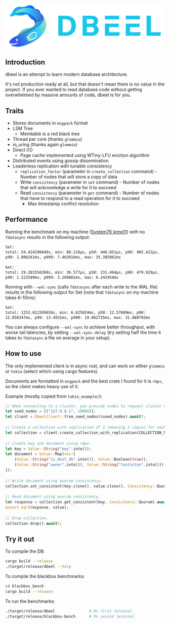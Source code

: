 <img src="./logo.svg">

## Introduction
dbeel is an attempt to learn modern database architecture.

It's not production ready at all, but that doesn't mean there is no value in the project.
If you ever wanted to read database code without getting overwhelmed by massive amounts of code, dbeel is for you.

## Traits
* Stores documents in `msgpack` format
* LSM Tree
  * Memtable is a red black tree
* Thread per core (thanks `glommio`)
* io_uring (thanks again `glommio`)
* Direct I/O
  * Page cache implemented using WTiny-LFU eviction algorithm
* Distributed events using gossip dissemination
* Leaderless replication with tunable consistency
  * `replication_factor` (parameter in `create_collection` command) - Number of nodes that will store a copy of data
  * Write `consistency` (parameter in `set` command) - Number of nodes that will acknowledge a write for it to succeed
  * Read `consistency` (parameter in `get` command) - Number of nodes that have to respond to a read operation for it to succeed
    * Max timestamp conflict resolution

## Performance
Running the benchmark on my machine ([System76 lemp11](https://tech-docs.system76.com/models/lemp11/README.html)) with no `fdatasync` results in the following output:

```
Set:
total: 54.424290449s, min: 80.219µs, p50: 446.851µs, p90: 905.422µs, p99: 1.806261ms, p999: 7.463916ms, max: 35.385961ms

Get:
total: 29.281556369s, min: 36.577µs, p50: 231.464µs, p90: 479.929µs, p99: 1.222589ms, p999: 3.269881ms, max: 6.242454ms
```

Running with `--wal-sync` (calls `fdatasync` after each write to the WAL file) results in the following output for Set (note that `fdatasync` on my machine takes 6-10ms):

```
Set:
total: 1253.611595658s, min: 6.625024ms, p50: 12.57609ms, p90: 12.858347ms, p99: 13.4931ms, p999: 19.062725ms, max: 31.880792ms
```

You can always configure `--wal-sync` to achieve better throughput, with worse tail latencies, by setting `--wal-sync-delay` (try setting half the time it takes to `fdatasync` a file on average in your setup).

## How to use
The only implemented client is in async rust, and can work on either `glommio` or `tokio` (select which using cargo features).

Documents are formatted in `msgpack` and the best crate I found for it is `rmpv`, so the client makes heavy use of it.

Example (mostly copied from `tokio_example/`):

```rust
// When connecting to a cluster, you provide nodes to request cluster metadata from.
let seed_nodes = [("127.0.0.1", 10000)];
let client = DbeelClient::from_seed_nodes(&seed_nodes).await?;

// Create a collection with replication of 3 (meaning 3 copies for each document).
let collection = client.create_collection_with_replication(COLLECTION_NAME, 3).await?;

// Create key and document using rmpv.
let key = Value::String("key".into());
let document = Value::Map(vec![
    (Value::String("is_best_db".into()), Value::Boolean(true)),
    (Value::String("owner".into()), Value::String("tontinton".into())),
]);

// Write document using quorum consistency.
collection.set_consistent(key.clone(), value.clone(), Consistency::Quorum).await?;

// Read document using quorum consistency.
let response = collection.get_consistent(key, Consistency::Quorum).await?;
assert_eq!(response, value);

// Drop collection.
collection.drop().await?;
```

## Try it out
To compile the DB:
``` sh
cargo build --release
./target/release/dbeel --help
```

To compile the blackbox benchmarks:
``` sh
cd blackbox_bench
cargo build --release
```

To run the benchmarks:

``` sh
./target/release/dbeel               # On first terminal
./target/release/blackbox-bench      # On second terminal
```
